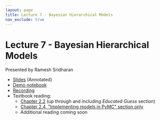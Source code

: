 ```yaml
---
layout: page
title: Lecture 7 - Bayesian Hierarchical Models
nav_exclude: true
---
```


# Lecture 7 - Bayesian Hierarchical Models

Presented by Ramesh Sridharan

- [Slides](https://docs.google.com/presentation/d/1cCOIvvHfZkOs_CA3Zuglh4azGcsygbqUGVkfbDIrFwg/edit?usp=sharing) (Annotated)
- [Demo notebook](https://data102.datahub.berkeley.edu/hub/user-redirect/git-pull?repo=https%3A%2F%2Fgithub.com%2Fds-102%2Ffa24-materials&urlpath=lab%2Ftree%2Ffa24-materials%2Flecture%2Flecture07%2Flec07.ipynb&branch=main)
- [Recording](https://bcourses.berkeley.edu/courses/1538676/pages/lecture-7-bayesian-hierarchical-models)
- Textbook reading:
  - [Chapter 2.2](https://data102.org/ds-102-book/content/chapters/02/01_parameter_estimation.html) (up through and including *Educated Guess* section)
  - [Chapter 2.4, "Implementing models in PyMC" section only](https://data102.org/ds-102-book/content/chapters/02/04_inference_sampling.html#implementing-models-in-pymc)
  - Additional reading coming soon
